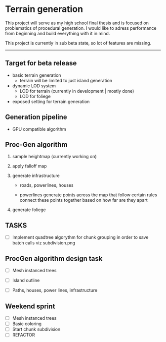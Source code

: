 # Terrain generation
This project will serve as my high school final thesis and is focused on problematics of procedural generation.
I would like to adress performance from beginning and build everything with it in mind. 

This project is currently in sub beta state, so lot of features are missing.

---
## Target for beta release
- basic terrain generation
    - terrain will be limited to just island generation 
- dynamic LOD system
    - LOD for terrain (currently in development | mostly done)
    - LOD for foliege
- exposed setting for terrain generation

## Generation pipeline
- GPU compatible algorithm

## Proc-Gen algorithm 
1. sample heightmap (currently working on)
2. apply falloff map
3. generate infrastructure
    - roads, powerlines, houses

    - powerlines
        generate points across the map that follow certain rules
        connect these points together based on how far are they apart

4. generate foliege

## TASKS
- [ ] Implement quadtree algorythm for chunk grouping in order to save batch calls viz subdivision.png

## ProcGen algorithm design task
- [ ] Mesh instanced trees
- [ ] Island outline
- [ ] Paths, houses, power lines, infrastructure


## Weekend sprint
- [ ] Mesh instanced trees
- [ ] Basic coloring
- [ ] Start chunk subdivision
- [ ] REFACTOR